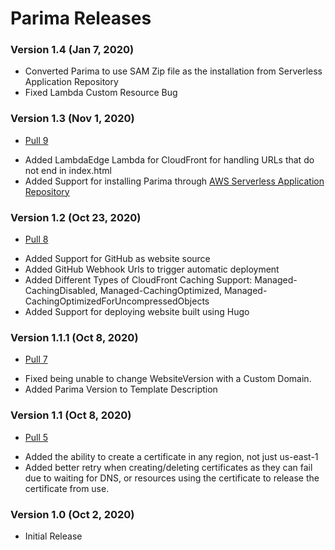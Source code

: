 # Parima Releases #

### Version 1.4 (Jan 7, 2020)
 * Converted Parima to use SAM Zip file as the installation from Serverless Application Repository
 * Fixed Lambda Custom Resource Bug

### Version 1.3 (Nov 1, 2020)
- [Pull 9](https://github.com/formkiq/parima/pull/9)
 * Added LambdaEdge Lambda for CloudFront for handling URLs that do not end in index.html
 * Added Support for installing Parima through [AWS Serverless Application Repository](https://aws.amazon.com/serverless/serverlessrepo/) 
 
### Version 1.2 (Oct 23, 2020)
- [Pull 8](https://github.com/formkiq/parima/pull/8)
 * Added Support for GitHub as website source
 * Added GitHub Webhook Urls to trigger automatic deployment
 * Added Different Types of CloudFront Caching Support: Managed-CachingDisabled, Managed-CachingOptimized, Managed-CachingOptimizedForUncompressedObjects
 * Added Support for deploying website built using Hugo

### Version 1.1.1 (Oct 8, 2020)
- [Pull 7](https://github.com/formkiq/parima/pull/7) 
 * Fixed being unable to change WebsiteVersion with a Custom Domain.
 * Added Parima Version to Template Description

### Version 1.1 (Oct 8, 2020)
- [Pull 5](https://github.com/formkiq/parima/pull/5) 
 * Added the ability to create a certificate in any region, not just us-east-1
 * Added better retry when creating/deleting certificates as they can fail due to waiting for DNS, or resources using the certificate to release the certificate from use.

### Version 1.0 (Oct 2, 2020)
- Initial Release
